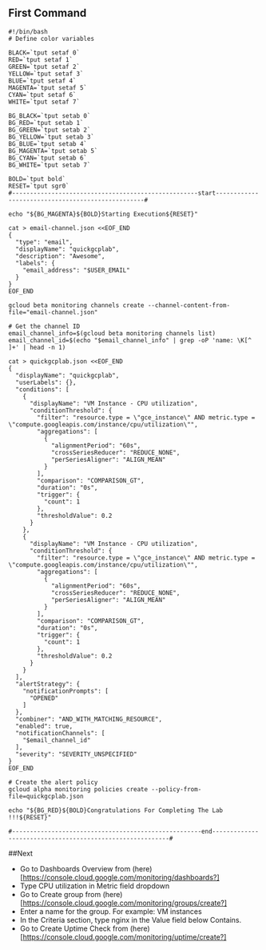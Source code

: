## First Command
```text
#!/bin/bash
# Define color variables

BLACK=`tput setaf 0`
RED=`tput setaf 1`
GREEN=`tput setaf 2`
YELLOW=`tput setaf 3`
BLUE=`tput setaf 4`
MAGENTA=`tput setaf 5`
CYAN=`tput setaf 6`
WHITE=`tput setaf 7`

BG_BLACK=`tput setab 0`
BG_RED=`tput setab 1`
BG_GREEN=`tput setab 2`
BG_YELLOW=`tput setab 3`
BG_BLUE=`tput setab 4`
BG_MAGENTA=`tput setab 5`
BG_CYAN=`tput setab 6`
BG_WHITE=`tput setab 7`

BOLD=`tput bold`
RESET=`tput sgr0`
#----------------------------------------------------start--------------------------------------------------#

echo "${BG_MAGENTA}${BOLD}Starting Execution${RESET}"

cat > email-channel.json <<EOF_END
{
  "type": "email",
  "displayName": "quickgcplab",
  "description": "Awesome",
  "labels": {
    "email_address": "$USER_EMAIL"
  }
}
EOF_END

gcloud beta monitoring channels create --channel-content-from-file="email-channel.json"

# Get the channel ID
email_channel_info=$(gcloud beta monitoring channels list)
email_channel_id=$(echo "$email_channel_info" | grep -oP 'name: \K[^ ]+' | head -n 1)

cat > quickgcplab.json <<EOF_END
{
  "displayName": "quickgcplab",
  "userLabels": {},
  "conditions": [
    {
      "displayName": "VM Instance - CPU utilization",
      "conditionThreshold": {
        "filter": "resource.type = \"gce_instance\" AND metric.type = \"compute.googleapis.com/instance/cpu/utilization\"",
        "aggregations": [
          {
            "alignmentPeriod": "60s",
            "crossSeriesReducer": "REDUCE_NONE",
            "perSeriesAligner": "ALIGN_MEAN"
          }
        ],
        "comparison": "COMPARISON_GT",
        "duration": "0s",
        "trigger": {
          "count": 1
        },
        "thresholdValue": 0.2
      }
    },
    {
      "displayName": "VM Instance - CPU utilization",
      "conditionThreshold": {
        "filter": "resource.type = \"gce_instance\" AND metric.type = \"compute.googleapis.com/instance/cpu/utilization\"",
        "aggregations": [
          {
            "alignmentPeriod": "60s",
            "crossSeriesReducer": "REDUCE_NONE",
            "perSeriesAligner": "ALIGN_MEAN"
          }
        ],
        "comparison": "COMPARISON_GT",
        "duration": "0s",
        "trigger": {
          "count": 1
        },
        "thresholdValue": 0.2
      }
    }
  ],
  "alertStrategy": {
    "notificationPrompts": [
      "OPENED"
    ]
  },
  "combiner": "AND_WITH_MATCHING_RESOURCE",
  "enabled": true,
  "notificationChannels": [
    "$email_channel_id"
  ],
  "severity": "SEVERITY_UNSPECIFIED"
}
EOF_END

# Create the alert policy
gcloud alpha monitoring policies create --policy-from-file=quickgcplab.json

echo "${BG_RED}${BOLD}Congratulations For Completing The Lab !!!${RESET}"

#-----------------------------------------------------end----------------------------------------------------------#
```

##Next
- Go to Dashboards Overview from (here)[https://console.cloud.google.com/monitoring/dashboards?]
- Type CPU utilization in Metric field dropdown
- Go to Create group from (here)[https://console.cloud.google.com/monitoring/groups/create?]
- Enter a name for the group. For example: VM instances
- In the Criteria section, type nginx in the Value field below Contains.
- Go to Create Uptime Check from (here)[https://console.cloud.google.com/monitoring/uptime/create?]
